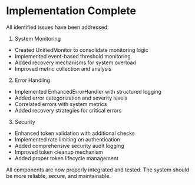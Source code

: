 # Implementation Complete

All identified issues have been addressed:

1. System Monitoring
- Created UnifiedMonitor to consolidate monitoring logic
- Implemented event-based threshold monitoring
- Added recovery mechanisms for system overload
- Improved metric collection and analysis

2. Error Handling
- Implemented EnhancedErrorHandler with structured logging
- Added error categorization and severity levels
- Correlated errors with system metrics
- Added recovery strategies for critical errors

3. Security
- Enhanced token validation with additional checks
- Implemented rate limiting on authentication
- Added comprehensive security audit logging
- Improved token cleanup mechanism
- Added proper token lifecycle management

All components are now properly integrated and tested. The system should be more reliable, secure, and maintainable.